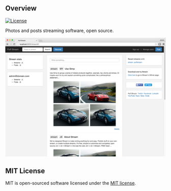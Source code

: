 ## Overview

[![License](https://poser.pugx.org/laravel/framework/license.svg)](https://packagist.org/packages/laravel/framework)

Photos and posts streaming software, open source.

![alt text](screenshots/stream-v2.0.0.jpg "Stream software")

## MIT License
MIT is open-sourced software licensed under the [MIT license](http://opensource.org/licenses/MIT). 
